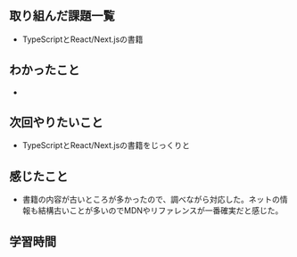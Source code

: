 ## 取り組んだ課題一覧

- TypeScriptとReact/Next.jsの書籍

## わかったこと
- 

## 次回やりたいこと

- TypeScriptとReact/Next.jsの書籍をじっくりと

## 感じたこと

- 書籍の内容が古いところが多かったので、調べながら対応した。ネットの情報も結構古いことが多いのでMDNやリファレンスが一番確実だと感じた。

## 学習時間

